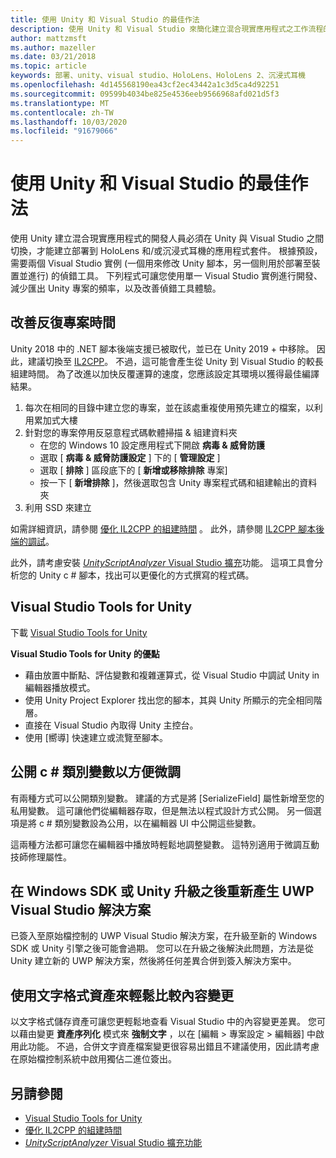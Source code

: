 ```yaml
---
title: 使用 Unity 和 Visual Studio 的最佳作法
description: 使用 Unity 和 Visual Studio 來簡化建立混合現實應用程式之工作流程的秘訣和訣竅。
author: mattzmsft
ms.author: mazeller
ms.date: 03/21/2018
ms.topic: article
keywords: 部署、unity、visual studio、HoloLens、HoloLens 2、沉浸式耳機
ms.openlocfilehash: 4d145568190ea43cf2ec43442a1c3d5ca4d92251
ms.sourcegitcommit: 09599b4034be825e4536eeb9566968afd021d5f3
ms.translationtype: MT
ms.contentlocale: zh-TW
ms.lasthandoff: 10/03/2020
ms.locfileid: "91679066"
---
```

# <a name="best-practices-for-working-with-unity-and-visual-studio"></a>使用 Unity 和 Visual Studio 的最佳作法

使用 Unity 建立混合現實應用程式的開發人員必須在 Unity 與 Visual Studio 之間切換，才能建立部署到 HoloLens 和/或沉浸式耳機的應用程式套件。 根據預設，需要兩個 Visual Studio 實例 (一個用來修改 Unity 腳本，另一個則用於部署至裝置並進行) 的偵錯工具。 下列程式可讓您使用單一 Visual Studio 實例進行開發、減少匯出 Unity 專案的頻率，以及改善偵錯工具體驗。

## <a name="improving-iteration-time"></a>改善反復專案時間

Unity 2018 中的 .NET 腳本後端支援已被取代，並已在 Unity 2019 + 中移除。 因此，建議切換至 [IL2CPP](https://docs.unity3d.com/Manual/IL2CPP.html)。 不過，這可能會產生從 Unity 到 Visual Studio 的較長組建時間。 為了改進以加快反覆運算的速度，您應該設定其環境以獲得最佳編譯結果。

1) 每次在相同的目錄中建立您的專案，並在該處重複使用預先建立的檔案，以利用累加式大樓
2) 針對您的專案停用反惡意程式碼軟體掃描 & 組建資料夾
   - 在您的 Windows 10 設定應用程式下開啟 **病毒 & 威脅防護**
   - 選取 [ **病毒 & 威脅防護設定** ] 下的 [ **管理設定** ]
   - 選取 [ **排除** ] 區段底下的 [ **新增或移除排除** 專案]
   - 按一下 [ **新增排除** ]，然後選取包含 Unity 專案程式碼和組建輸出的資料夾
3) 利用 SSD 來建立

如需詳細資訊，請參閱 [優化 IL2CPP 的組建時間](https://docs.unity3d.com/Manual/IL2CPP-OptimizingBuildTimes.html) 。 此外，請參閱 [IL2CPP 腳本後端的調試](https://docs.unity3d.com/Manual/windowsstore-debugging-il2cpp.html)。

此外，請考慮安裝 [ *UnityScriptAnalyzer* Visual Studio 擴充](https://github.com/Microsoft/MixedRealityCompanionKit/tree/master/UnityScriptAnalyzer)功能。 這項工具會分析您的 Unity c # 腳本，找出可以更優化的方式撰寫的程式碼。

## <a name="visual-studio-tools-for-unity"></a>Visual Studio Tools for Unity

下載 [Visual Studio Tools for Unity](https://docs.microsoft.com/visualstudio/cross-platform/getting-started-with-visual-studio-tools-for-unity?view=vs-2019)

**Visual Studio Tools for Unity 的優點**
* 藉由放置中斷點、評估變數和複雜運算式，從 Visual Studio 中調試 Unity in 編輯器播放模式。
* 使用 Unity Project Explorer 找出您的腳本，其與 Unity 所顯示的完全相同階層。
* 直接在 Visual Studio 內取得 Unity 主控台。
* 使用 [嚮導] 快速建立或流覽至腳本。

## <a name="expose-c-class-variables-for-easy-tuning"></a>公開 c # 類別變數以方便微調

有兩種方式可以公開類別變數。 建議的方式是將 [SerializeField] 屬性新增至您的私用變數。 這可讓他們從編輯器存取，但是無法以程式設計方式公開。  另一個選項是將 c # 類別變數設為公用，以在編輯器 UI 中公開這些變數。 

這兩種方法都可讓您在編輯器中播放時輕鬆地調整變數。 這特別適用于微調互動技師修理屬性。

## <a name="regenerate-uwp-visual-studio-solutions-after-windows-sdk-or-unity-upgrade"></a>在 Windows SDK 或 Unity 升級之後重新產生 UWP Visual Studio 解決方案

已簽入至原始檔控制的 UWP Visual Studio 解決方案，在升級至新的 Windows SDK 或 Unity 引擎之後可能會過期。 您可以在升級之後解決此問題，方法是從 Unity 建立新的 UWP 解決方案，然後將任何差異合併到簽入解決方案中。

## <a name="use-text-format-assets-for-easy-comparison-of-content-changes"></a>使用文字格式資產來輕鬆比較內容變更

以文字格式儲存資產可讓您更輕鬆地查看 Visual Studio 中的內容變更差異。 您可以藉由變更 **資產序列化** 模式來 **強制文字** ，以在 [編輯 > 專案設定 > 編輯器] 中啟用此功能。 不過，合併文字資產檔案變更很容易出錯且不建議使用，因此請考慮在原始檔控制系統中啟用獨佔二進位簽出。

## <a name="see-also"></a>另請參閱
- [Visual Studio Tools for Unity](https://visualstudiogallery.msdn.microsoft.com/8d26236e-4a64-4d64-8486-7df95156aba9)
- [優化 IL2CPP 的組建時間](https://docs.unity3d.com/Manual/IL2CPP-OptimizingBuildTimes.html)
- [*UnityScriptAnalyzer* Visual Studio 擴充功能](https://github.com/Microsoft/MixedRealityCompanionKit/tree/master/UnityScriptAnalyzer)
